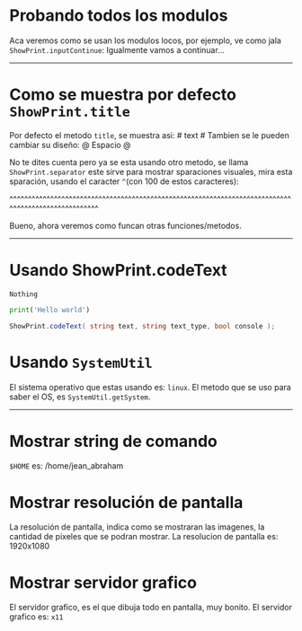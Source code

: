 #    Probando todos los modulos    #
Aca veremos como se usan los modulos locos, por ejemplo, ve como jala `ShowPrint.inputContinue`:
Igualmente vamos a continuar...


--------------------------------------------------------------------------------------------------------------------------------


#    Como se muestra por defecto `ShowPrint.title`    #
Por defecto el metodo `title`, se muestra asi:
    #    text    #
Tambien se le pueden cambiar su diseño:
    @        Espacio        @

No te dites cuenta pero ya se esta usando otro metodo, se llama `ShowPrint.separator` este sirve para mostrar sparaciones visuales, mira esta sparación, usando el caracter `^`(con 100 de estos caracteres):


^^^^^^^^^^^^^^^^^^^^^^^^^^^^^^^^^^^^^^^^^^^^^^^^^^^^^^^^^^^^^^^^^^^^^^^^^^^^^^^^^^^^^^^^^^^^^^^^^^^^

Bueno, ahora veremos como funcan otras funciones/metodos.


--------------------------------------------------------------------------------------------------------------------------------


#    Usando ShowPrint.codeText    #

~~~
Nothing
~~~


```python
print('Hello world')
```


```csharp
ShowPrint.codeText( string text, string text_type, bool console );
```

#    Usando `SystemUtil`    #
El sistema operativo que estas usando es: `linux`.
El metodo que se uso para saber el OS, es `SystemUtil.getSystem`.



--------------------------------------------------------------------------------------------------------------------------------


#    Mostrar string de comando    #
`$HOME` es: /home/jean_abraham


#    Mostrar resolución de pantalla    #
La resolución de pantalla, indica como se mostraran las imagenes, la cantidad de pixeles que se podran mostrar.
La resolucion de pantalla es: 1920x1080

#    Mostrar servidor grafico    #
El servidor grafico, es el que dibuja todo en pantalla, muy bonito.
El servidor grafico es: `x11`

